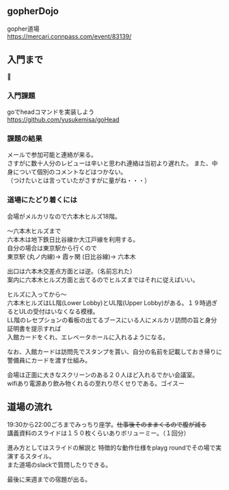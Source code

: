 ## gopherDojo
gopher道場  
https://mercari.connpass.com/event/83139/

## 入門まで

### 入門課題
goでheadコマンドを実装しよう  
https://github.com/yusukemisa/goHead

### 課題の結果
メールで参加可能と連絡が来る。  
さすがに数十人分のレビューは辛いと思われ連絡は当初より遅れた。
また、中身について個別のコメントなどはつかない。  
（つけたいとは言っていたがさすがに量がね・・・）

### 道場にたどり着くには
会場がメルカリなので六本木ヒルズ18階。</br>

〜六本木ヒルズまで</br>
六本木は地下鉄日比谷線か大江戸線を利用する。</br>
自分の場合は東京駅から行くので</br>
東京駅 (丸ノ内線)-> 霞ヶ関 (日比谷線)-> 六本木</br>

出口は六本木交差点方面とは逆。（名前忘れた）</br>
案内に六本木ヒルズ方面と出てるのでヒルズまではそれに従えばいい。  

ヒルズに入ってから〜</br>
六本木ヒルズはLL階(Lower Lobby)とUL階(Upper Lobby)がある。１９時過ぎるとULの受付はいなくなる模様。</br>
LL階のレセプションの看板の出てるブースにいる人にメルカリ訪問の旨と身分証明書を提示すれば</br>
入館カードをくれ、エレベータホールに入れるようになる。</br>

なお、入館カードは訪問先でスタンプを貰い、自分の名前を記載しておき帰りに警備員にカードを渡す仕組み。

会場は正面に大きなスクリーンのある２０人ほど入れるでかい会議室。  
wifiあり電源あり飲み物くれるの至れり尽くせりである。ゴイスー

## 道場の流れ
19:30から22:00ごろまでみっちり座学。~~仕事後そのままくるので腹が減る~~  
講義資料のスライドは１５０枚くらいありボリューミー。（１回分）

進み方としてはスライドの解説と
特徴的な動作仕様をplayg roundでその場で実演するスタイル。  
また道場のslackで質問したりできる。

最後に来週までの宿題が出る。